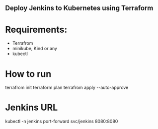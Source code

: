 ## Deploy Jenkins to Kubernetes using Terraform

# Requirements:
- Terrafrom
- minikube, Kind or any
- kubectl

# How to run

terrafrom init
terraform plan
terrafrom apply --auto-approve

# Jenkins URL
kubectl -n jenkins port-forward svc/jenkins  8080:8080